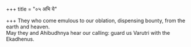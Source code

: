 +++
title = "०५ अभि ये"

+++
They who come emulous to our oblation, dispensing bounty, from the earth and heaven.  
     May they and Ahibudhnya hear our calling: guard us Varutri with the Ekadhenus.